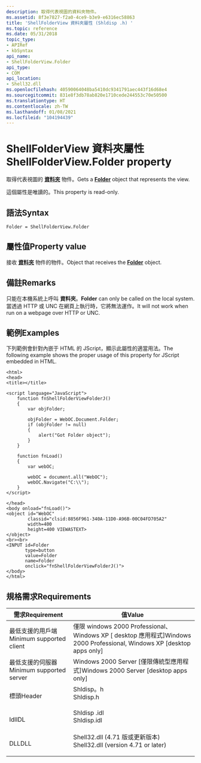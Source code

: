 ```yaml
---
description: 取得代表視圖的資料夾物件。
ms.assetid: 8f3e7827-f2a0-4ce9-b3e9-e6316ec58863
title: 'ShellFolderView 資料夾屬性 (Shldisp .h) '
ms.topic: reference
ms.date: 05/31/2018
topic_type:
- APIRef
- kbSyntax
api_name:
- ShellFolderView.Folder
api_type:
- COM
api_location:
- Shell32.dll
ms.openlocfilehash: 40590064048ba5410dc9341791aec443f16d68e4
ms.sourcegitcommit: 831e8f3db78ab820e1710cede244553c70e50500
ms.translationtype: HT
ms.contentlocale: zh-TW
ms.lasthandoff: 01/08/2021
ms.locfileid: "104194439"
---
```

# <a name="shellfolderviewfolder-property"></a><span data-ttu-id="5bec9-103">ShellFolderView 資料夾屬性</span><span class="sxs-lookup"><span data-stu-id="5bec9-103">ShellFolderView.Folder property</span></span>

<span data-ttu-id="5bec9-104">取得代表視圖的 [**資料夾**](folder.md) 物件。</span><span class="sxs-lookup"><span data-stu-id="5bec9-104">Gets a [**Folder**](folder.md) object that represents the view.</span></span>

<span data-ttu-id="5bec9-105">這個屬性是唯讀的。</span><span class="sxs-lookup"><span data-stu-id="5bec9-105">This property is read-only.</span></span>

## <a name="syntax"></a><span data-ttu-id="5bec9-106">語法</span><span class="sxs-lookup"><span data-stu-id="5bec9-106">Syntax</span></span>


```JScript
Folder = ShellFolderView.Folder
```



## <a name="property-value"></a><span data-ttu-id="5bec9-107">屬性值</span><span class="sxs-lookup"><span data-stu-id="5bec9-107">Property value</span></span>

<span data-ttu-id="5bec9-108">接收 [**資料夾**](folder.md) 物件的物件。</span><span class="sxs-lookup"><span data-stu-id="5bec9-108">Object that receives the [**Folder**](folder.md) object.</span></span>

## <a name="remarks"></a><span data-ttu-id="5bec9-109">備註</span><span class="sxs-lookup"><span data-stu-id="5bec9-109">Remarks</span></span>

<span data-ttu-id="5bec9-110">只能在本機系統上呼叫 **資料夾**。</span><span class="sxs-lookup"><span data-stu-id="5bec9-110">**Folder** can only be called on the local system.</span></span> <span data-ttu-id="5bec9-111">當透過 HTTP 或 UNC 在網頁上執行時，它將無法運作。</span><span class="sxs-lookup"><span data-stu-id="5bec9-111">It will not work when run on a webpage over HTTP or UNC.</span></span>

## <a name="examples"></a><span data-ttu-id="5bec9-112">範例</span><span class="sxs-lookup"><span data-stu-id="5bec9-112">Examples</span></span>

<span data-ttu-id="5bec9-113">下列範例會針對內嵌于 HTML 的 JScript，顯示此屬性的適當用法。</span><span class="sxs-lookup"><span data-stu-id="5bec9-113">The following example shows the proper usage of this property for JScript embedded in HTML.</span></span>


```JScript
<html>
<head>
<title></title>

<script language="JavaScript">
    function fnShellFolderViewFolderJ()
    {
        var objFolder;
        
        objFolder = WebOC.Document.Folder;
        if (objFolder != null)
        {
            alert("Got Folder object");
        }
    }
    
    function fnLoad()
    {
        var webOC;
        
        webOC = document.all("WebOC");
        webOC.Navigate("C:\\");
    }
</script>

</head>
<body onload="fnLoad()">
<object id="WebOC" 
        classid="clsid:8856F961-340A-11D0-A96B-00C04FD705A2"
        width=400
        height=400 VIEWASTEXT>
</object>
<br><br>
<INPUT id=Folder 
       type=button 
       value=Folder 
       name=Folder 
       onclick="fnShellFolderViewFolderJ()">
</body>
</html>
```



## <a name="requirements"></a><span data-ttu-id="5bec9-114">規格需求</span><span class="sxs-lookup"><span data-stu-id="5bec9-114">Requirements</span></span>



| <span data-ttu-id="5bec9-115">需求</span><span class="sxs-lookup"><span data-stu-id="5bec9-115">Requirement</span></span> | <span data-ttu-id="5bec9-116">值</span><span class="sxs-lookup"><span data-stu-id="5bec9-116">Value</span></span> |
|-------------------------------------|----------------------------------------------------------------------------------------------------------------|
| <span data-ttu-id="5bec9-117">最低支援的用戶端</span><span class="sxs-lookup"><span data-stu-id="5bec9-117">Minimum supported client</span></span><br/> | <span data-ttu-id="5bec9-118">僅限 windows 2000 Professional、Windows XP \[ desktop 應用程式\]</span><span class="sxs-lookup"><span data-stu-id="5bec9-118">Windows 2000 Professional, Windows XP \[desktop apps only\]</span></span><br/>                                         |
| <span data-ttu-id="5bec9-119">最低支援的伺服器</span><span class="sxs-lookup"><span data-stu-id="5bec9-119">Minimum supported server</span></span><br/> | <span data-ttu-id="5bec9-120">Windows 2000 Server \[僅限傳統型應用程式\]</span><span class="sxs-lookup"><span data-stu-id="5bec9-120">Windows 2000 Server \[desktop apps only\]</span></span><br/>                                                           |
| <span data-ttu-id="5bec9-121">標頭</span><span class="sxs-lookup"><span data-stu-id="5bec9-121">Header</span></span><br/>                   | <dl> <span data-ttu-id="5bec9-122"><dt>Shldisp。h</dt></span><span class="sxs-lookup"><span data-stu-id="5bec9-122"><dt>Shldisp.h</dt></span></span> </dl>                           |
| <span data-ttu-id="5bec9-123">Idl</span><span class="sxs-lookup"><span data-stu-id="5bec9-123">IDL</span></span><br/>                      | <dl> <span data-ttu-id="5bec9-124"><dt>Shldisp .idl</dt></span><span class="sxs-lookup"><span data-stu-id="5bec9-124"><dt>Shldisp.idl</dt></span></span> </dl>                         |
| <span data-ttu-id="5bec9-125">DLL</span><span class="sxs-lookup"><span data-stu-id="5bec9-125">DLL</span></span><br/>                      | <dl> <span data-ttu-id="5bec9-126"><dt>Shell32.dll (4.71 版或更新版本) </dt></span><span class="sxs-lookup"><span data-stu-id="5bec9-126"><dt>Shell32.dll (version 4.71 or later)</dt></span></span> </dl> |



 

 




